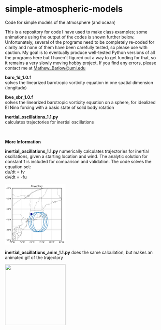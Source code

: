 # simple-atmospheric-models
Code for simple models of the atmosphere (and ocean)

This is a repository for code I have used to make class examples; some animations using the output of the codes is shown further below. Unfortunately, several of the programs need to be completely re-coded for clarity and none of them have been carefully tested, so please use with caution. My goal is to eventually produce well-tested Python versions of all the programs here but I haven't figured out a way to get funding for that, so it remains a very slowly moving hobby project. If you find any errors, please contact me at Mathew_Barlow@uml.edu

<b>baro_1d_1.0.f</b>
</br>solves the linearized barotropic vorticity equation in one spatial dimension (longitude)

<b>lbve_sbr_1.0.f</b>
</br>solves the linearized barotropic vorticity equation on a sphere, for idealized El Nino forcing with a basic state of solid body rotation

<b>inertial_oscillations_1.1.py</b>
</br>calculates trajectories for inertial oscillations

</br>
</br>
<b>More Information</b>

</br>

<b>inertial_oscillations_1.1.py</b> numerically calculates trajectories for inertial oscillations, given a starting location and wind.  The analytic solution for constant f is included for comparison and validation. The code solves the equation set:  <br> du/dt = fv
<br> dv/dt = -fu

<img src="output-figures-animation/traj.png" width="200" height="200">

<b>inertial_oscillations_anim_1.1.py</b> does the same calculation, but makes an animated gif of the trajectory

<img src="output-figures-animation/inert.gif" width="200" height="200">


